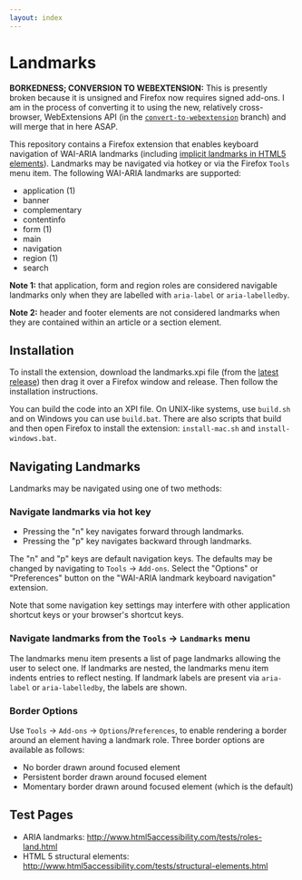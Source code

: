 ```yaml
---
layout: index
---
```


Landmarks
=========

**BORKEDNESS; CONVERSION TO WEBEXTENSION:** This is presently broken because it is unsigned and Firefox now requires signed add-ons.  I am in the process of converting it to using the new, relatively cross-browser, WebExtensions API (in the [`convert-to-webextension`](https://github.com/matatk/landmarks/tree/convert-to-webextension) branch) and will merge that in here ASAP.

This repository contains a Firefox extension that enables keyboard
navigation of WAI-ARIA landmarks (including [implicit landmarks in HTML5
elements](http://www.w3.org/html/wg/drafts/html/master/dom.html#sec-strong-native-semantics)).
Landmarks may be navigated via hotkey or via the Firefox `Tools` menu
item. The following WAI-ARIA landmarks are supported:

-   application (1)
-   banner
-   complementary
-   contentinfo
-   form (1)
-   main
-   navigation
-   region (1)
-   search

**Note 1:** that application, form and region roles are considered
navigable landmarks only when they are labelled with `aria-label` or
`aria-labelledby`.

**Note 2:** header and footer elements are not considered landmarks when
they are contained within an article or a section element.

Installation
------------

To install the extension, download the landmarks.xpi file (from the
[latest release](https://github.com/matatk/landmarks/releases/latest))
then drag it over a Firefox window and release. Then follow the
installation instructions.

You can build the code into an XPI file. On UNIX-like systems, use
`build.sh` and on Windows you can use `build.bat`. There are also
scripts that build and then open Firefox to install the extension:
`install-mac.sh` and `install-windows.bat`.

Navigating Landmarks
--------------------

Landmarks may be navigated using one of two methods:

### Navigate landmarks via hot key

-   Pressing the "n" key navigates forward through landmarks.
-   Pressing the "p" key navigates backward through landmarks.

The "n" and "p" keys are default navigation keys. The defaults may be
changed by navigating to `Tools` → `Add-ons`. Select the "Options" or
"Preferences" button on the "WAI-ARIA landmark keyboard navigation"
extension.

Note that some navigation key settings may interfere with other
application shortcut keys or your browser's shortcut keys.

### Navigate landmarks from the `Tools` → `Landmarks` menu

The landmarks menu item presents a list of page landmarks allowing the
user to select one. If landmarks are nested, the landmarks menu item
indents entries to reflect nesting. If landmark labels are present via
`aria-label` or `aria-labelledby`, the labels are shown.

### Border Options

Use `Tools` → `Add-ons` → `Options`/`Preferences`, to enable rendering a
border around an element having a landmark role. Three border options
are available as follows:

-   No border drawn around focused element
-   Persistent border drawn around focused element
-   Momentary border drawn around focused element (which is the default)

Test Pages
----------

-   ARIA landmarks:
    http://www.html5accessibility.com/tests/roles-land.html
-   HTML 5 structural elements:
    http://www.html5accessibility.com/tests/structural-elements.html

